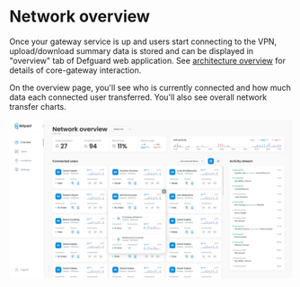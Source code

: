 # Network overview

Once your gateway service is up and users start connecting to the VPN, upload/download summary data is stored and can be
displayed in "overview" tab of Defguard web application. See [architecture overview](../../in-depth/architecture.md)
for details of core-gateway interaction. 

On the overview page, you'll see who is currently connected and how much data each connected user transferred. You'll
also see overall network transfer charts.

![Network overview](../../.gitbook/assets/NetworkOverview.png)


